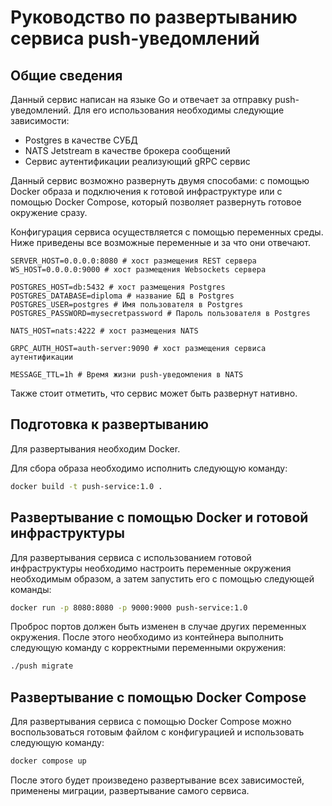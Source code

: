# Руководство по развертыванию сервиса push-уведомлений
## Общие сведения
Данный сервис написан на языке Go и отвечает за отправку push-уведомлений. Для его использования необходимы следующие зависимости:
- Postgres в качестве СУБД
- NATS Jetstream в качестве брокера сообщений
- Сервис аутентификации реализующий gRPC сервис

Данный сервис возможно развернуть двумя способами: с помощью Docker образа и подключения к готовой инфраструктуре или с помощью Docker Compose, который позволяет развернуть готовое окружение сразу.

Конфигурация сервиса осуществляется с помощью переменных среды. Ниже приведены все возможные переменные и за что они отвечают.
```.env
SERVER_HOST=0.0.0.0:8080 # хост размещения REST сервера
WS_HOST=0.0.0.0:9000 # хост размещения Websockets сервера

POSTGRES_HOST=db:5432 # хост размещения Postgres
POSTGRES_DATABASE=diploma # название БД в Postgres
POSTGRES_USER=postgres # Имя пользователя в Postgres
POSTGRES_PASSWORD=mysecretpassword # Пароль пользователя в Postgres

NATS_HOST=nats:4222 # хост размещения NATS

GRPC_AUTH_HOST=auth-server:9090 # хост размещения сервиса аутентификации

MESSAGE_TTL=1h # Время жизни push-уведомления в NATS
```
Также стоит отметить, что сервис может быть развернут нативно.
## Подготовка к развертыванию
Для развертывания необходим Docker.

Для сбора образа необходимо исполнить следующую команду:
```sh
docker build -t push-service:1.0 .
```

## Развертывание с помощью Docker и готовой инфраструктуры
Для развертывания сервиса с использованием готовой инфраструктуры необходимо настроить переменные окружения необходимым образом, а затем запустить его с помощью следующей команды:
```sh
docker run -p 8080:8080 -p 9000:9000 push-service:1.0
```
Проброс портов должен быть изменен в случае других переменных окружения.
После этого необходимо из контейнера выполнить следующую команду с корректными переменными окружения:
```sh
./push migrate
```
## Развертывание с помощью Docker Compose
Для развертывания сервиса с помощью Docker Compose можно воспользоваться готовым файлом с конфигурацией и использовать следующую команду:
```sh
docker compose up
```
После этого будет произведено развертывание всех зависимостей, применены миграции, развертывание самого сервиса.